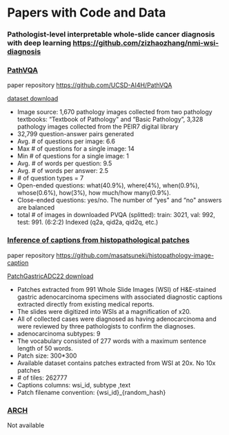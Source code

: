 # Papers with Code and Data

### Pathologist-level interpretable whole-slide cancer diagnosis with deep learning <https://github.com/zizhaozhang/nmi-wsi-diagnosis>

### [PathVQA](https://arxiv.org/abs/2003.10286)

paper repository <https://github.com/UCSD-AI4H/PathVQA>

[dataset download](https://github.com/UCSD-AI4H/PathVQA/issues/10)

* Image source: 1,670 pathology images collected from two pathology textbooks: “Textbook of Pathology" and “Basic Pathology”, 3,328 pathology images collected from the PEIR7 digital library
* 32,799 question-answer pairs generated
* Avg. # of questions per image: 6.6
* Max # of questions for a single image: 14
* Min # of questions for a single image:  1
* Avg. # of words per question: 9.5
* Avg. # of words per answer: 2.5
* \# of question types = 7
* Open-ended questions: what(40.9%), where(4%), when(0.9%), whose(0.6%), how(3%), how much/how many(0.9%).
* Close-ended questions: yes/no. The number of “yes" and “no" answers are balanced
* total # of images in downloaded PVQA (splitted): train: 3021, val: 992, test: 991. (6:2:2) Indexed (q2a, qid2a, qid2q, etc.)

### [Inference of captions from histopathological patches](https://openreview.net/forum?id=9gKn7SDb83v)

paper repository <https://github.com/masatsuneki/histopathology-image-caption>

[PatchGastricADC22 download](https://zenodo.org/record/6550925#.ZB2G4OxByDU)
* Patches extracted from 991 Whole Slide Images (WSI) of H&E-stained gastric adenocarcinoma specimens with associated diagnostic captions extracted directly from existing medical reports.
* The slides were digitized into WSIs at a magnification of x20.
* All of collected cases were diagnosed as having adenocarcinoma and were reviewed by three pathologists to confirm the diagnoses.
* adenocarcinoma subtypes: 9
* The vocabulary consisted of 277 words with a maximum sentence length of 50 words.
* Patch size: 300*300
* Available dataset contains patches extracted from WSI at 20x. No 10x patches
* \# of tiles: 262777
* Captions columns: wsi_id, subtype ,text
* Patch filename convention: {wsi_id}_{random_hash}
### [ARCH](https://arxiv.org/abs/2103.05121)
 Not available
